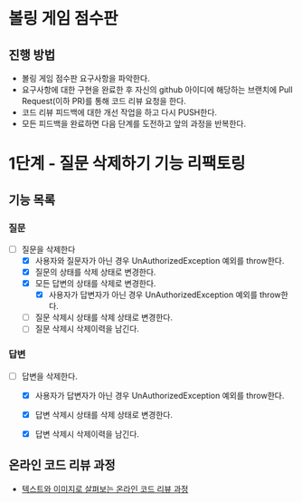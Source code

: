 # 볼링 게임 점수판
## 진행 방법
* 볼링 게임 점수판 요구사항을 파악한다.
* 요구사항에 대한 구현을 완료한 후 자신의 github 아이디에 해당하는 브랜치에 Pull Request(이하 PR)를 통해 코드 리뷰 요청을 한다.
* 코드 리뷰 피드백에 대한 개선 작업을 하고 다시 PUSH한다.
* 모든 피드백을 완료하면 다음 단계를 도전하고 앞의 과정을 반복한다.

# 1단계 - 질문 삭제하기 기능 리팩토링
## 기능 목록
### 질문
- [ ] 질문을 삭제한다
    - [x] 사용자와 질문자가 아닌 경우 UnAuthorizedException 예외를 throw한다.
    - [x] 질문의 상태를 삭제 상태로 변경한다.
    - [x] 모든 답변의 상태를 삭제로 변경한다.
      - [x] 사용자가 답변자가 아닌 경우 UnAuthorizedException 예외를 throw한다.
    - [ ] 질문 삭제시 상태를 삭제 상태로 변경한다.
    - [ ] 질문 삭제시 삭제이력을 남긴다.

### 답변
- [ ] 답변을 삭제한다.
    - [x] 사용자가 답변자가 아닌 경우 UnAuthorizedException 예외를 throw한다.
    - [x] 답변 삭제시 상태를 삭제 상태로 변경한다.
    - [x] 답변 삭제시 삭제이력을 남긴다.


## 온라인 코드 리뷰 과정
* [텍스트와 이미지로 살펴보는 온라인 코드 리뷰 과정](https://github.com/next-step/nextstep-docs/tree/master/codereview)
